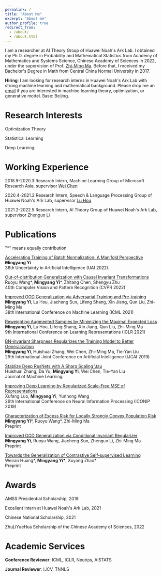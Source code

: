 ```yaml
---
permalink: /
title: "About Me"
excerpt: "About me"
author_profile: true
redirect_from: 
  - /about/
  - /about.html
---
```


I am a researcher at AI Theory Group of Huawei Noah's Ark Lab. I obtained my Ph.D. degree in Probability and Mathematical Statistics from Academy of Mathematics and Systems Science, Chinese Academy of Sciences in 2022, under the supervision of Prof. [Zhi-Ming Ma](http://homepage.amss.ac.cn/research/homePage/8eb59241e2e74d828fb84eec0efadba5/myHomePage.html). Before that, I received my Bachelor's Degree in Math from Central China Normal University in 2017.

__Hiring__: I am looking for research interns in Huawei Noah's Ark Lab with strong machine learning and mathematical background. Please drop me an [email](yimingyang2@huawei.com) if you are interested in machine learning theory, optimization, or generative model. Base: Beijing.

Research Interests 
======
Optimization Theory

Statistical Learning

Deep Learning

Working Experience
======

2018.9-2020.3 Research Intern, Machine Learning Group of Microsoft Research Asia, supervisor [Wei Chen](https://weichen-cas.github.io/)

2020.4-2021.2 Research Intern, Speech & Language Processing Group of Huawei Noah's Ark Lab, supervisor [Lu Hou](https://houlu369.github.io/)

2021.2-2022.5 Research Intern, AI Theory Group of Huawei Noah's Ark Lab, supervisor [Zhenguo Li](https://www.ee.columbia.edu/~zgli/)

Publications
======
"*" means equally contribution

[Accelerating Training of Batch Normalization: A Manifold Perspective](https://arxiv.org/abs/2101.02916)  
__Mingyang Yi__  
38th Uncertainty in Artificial Intelligence (UAI 2022).

[Out-of-distribution Generalization with Causal Invariant Transformations](https://arxiv.org/abs/2203.11528)  
Ruoyu Wang\*, __Mingyang Yi__\*, Zhitang Chen, Shengyu Zhu  
40th Computer Vision and Pattern Recognition (CVPR 2022)

[Improved OOD Generalization via Adversarial Training and Pre-training](https://arxiv.org/abs/2105.11144)  
__Mingyang Yi__, Lu Hou, Jiacheng Sun, Lifeng Shang, Xin Jiang, Qun Liu, Zhi-Ming Ma  
38th International Conference on Machine Learning (ICML 2021)

[Reweighting Augmented Samples by Minimizing the Maximal Expected Loss](https://arxiv.org/abs/2103.08933)  
__Mingyang Yi__, Lu Hou, Lifeng Shang, Xin Jiang, Qun Liu, Zhi-Ming Ma  
9th International Conference on Learning Representations (ICLR 2021)

[BN-invariant Sharpness Regularizes the Training Model to Better Generalization](https://arxiv.org/pdf/2101.02944)  
__Mingyang Yi__, Huishuai Zhang, Wei Chen, Zhi-Ming Ma, Tie-Yan Liu  
29th International Joint Conference on Artificial Intelligence (IJCAI 2019)

[Stablize Deep ResNets with A Sharp Scaling \tau](https://arxiv.org/abs/1903.07120)  
Huishuai Zhang, Da Yu, __Mingyang Yi__, Wei Chen, Tie-Yan Liu  
Journal of Machine Learning

[Improving Deep Learning by Regularized Scale-Free MSE of Representations](https://link.springer.com/chapter/10.1007/978-3-030-36708-4_21)  
Xufang Luo, __Mingyang Yi__, Yunhong Wang  
26th International Conference on Neural Information Processing (ICONIP 2019)

[Characterization of Excess Risk for Locally Strongly Convex Population Risk](https://arxiv.org/abs/2012.02456)  
__Mingyang Yi__\*, Ruoyu Wang\*, Zhi-Ming Ma  
Preprint

[Improved OOD Generalization via Conditional Invariant Regularizer](https://arxiv.org/abs/2207.06687)
__Mingyang Yi__, Ruoyu Wang, Jiacheng Sun, Zhenguo Li, Zhi-Ming Ma
Preprint

[Towards the Generalization of Contrastive Self-supervised Learning](https://arxiv.org/abs/2111.00743)  
Weiran Huang\*, __Mingyang Yi\*__, Xuyang Zhao\*  
Preprint


Awards
====

AMSS Presidential Scholarship, 2019

Excellent Intern at Huawei Noah's Ark Lab, 2021

Chinese National Scholarship, 2021

ZhuLiYueHua Scholarship of the Chinese Academy of Sciences, 2022

Academic Services
======

__Conference Reviewer__: ICML, ICLR, Neurips, AISTATS

__Journal Reviewer__: IJCV, TNNLS








